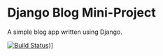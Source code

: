 # Django Blog Mini-Project

A simple blog app written using Django.

[![Build Status](https://travis-ci.org/JSudron/django-blog.svg?branch=master)](https://travis-ci.org/JSudron/django-blog))]
